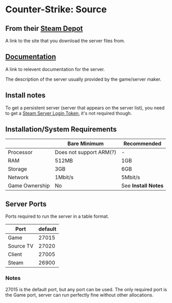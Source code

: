 # Counter-Strike: Source

## From their [Steam Depot](https://steamdb.info/app/232330/)

A link to the site that you download the server files from.

## [Documentation](https://github.com/parkervcp/eggs/blob/master/README.md)

A link to relevent documentation for the server.

The description of the server usually provided by the game/server maker.
<!--Example: Parkers Pterodactyl Eggs Repo. Server eggs for the Pterodactyl management panel-->

## Install notes

To get a persistent server (server that appears on the server list), you need to get a [Steam Server Login Token](https://steamcommunity.com/dev/managegameservers), it's not required though.

## Installation/System Requirements
<!--Make changes to reflect the server minimum/recommended hardware specs-->
|  | Bare Minimum | Recommended |
|---------|---------|---------|
| Processor | Does not support ARM(?) | - |
| RAM | 512MB | 1GB |
| Storage | 3GB | 6GB |
| Network | 1Mbit/s | 5Mbit/s |
| Game Ownership | No | See **Install Notes** |

## Server Ports

Ports required to run the server in a table format.

| Port    | default |
|---------|---------|
| Game    | 27015   |
| Source TV | 27020 |
| Client  | 27005   |
| Steam   | 26900   |

### Notes

27015 is the default port, but any port can be used.
The only required port is the Game port, server can run perfectly fine without other allocations.
